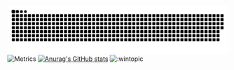 
![](https://raw.githubusercontent.com/wintopic/wintopic/main/assets/github-contribution-grid-snake.svg)
![Metrics](https://metrics.lecoq.io/wintopic?template=classic&config.timezone=Asia%2FShanghai)
[![Anurag's GitHub stats](https://github-readme-stats.vercel.app/api?username=wintopic)](https://github.com/anuraghazra/github-readme-stats)
![:wintopic](https://count.getloli.com/get/@wintopic?theme=gelbooru)
